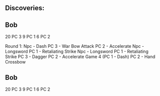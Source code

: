 Discoveries:
- 

Bob
-
20 PC 3
9 PC 1
6 PC 2

Round 1:
Npc - Dash
PC 3 - War Bow Attack
PC 2 - Accelerate
Npc - Longsword
PC 1 - Retaliating Strike
Npc - Longsword
PC 1 - Retaliating Strike
PC 3 - Dagger
PC 2 - Accelerate
Game 4 (PC 1 - Dash)
PC 2 - Hand Crossbow

Bob
-
20 PC 3
9 PC 1
6 PC 2